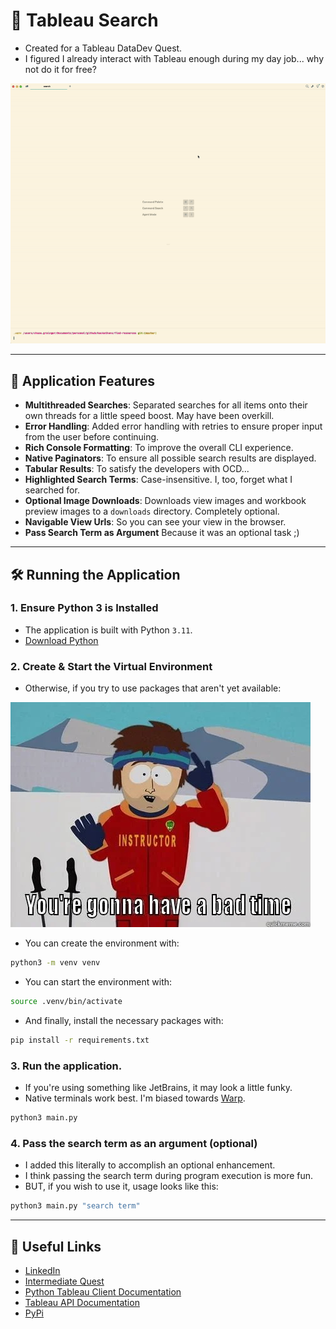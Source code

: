 # 🎯 Tableau Search

- Created for a Tableau DataDev Quest.
- I figured I already interact with Tableau enough during my day job... why not do it for free?

![Demo](assets/demo.gif)

---

## 🚀 Application Features

- **Multithreaded Searches**: Separated searches for all items onto their own threads for a little speed boost. May have been overkill.
- **Error Handling**: Added error handling with retries to ensure proper input from the user before continuing.
- **Rich Console Formatting**: To improve the overall CLI experience.
- **Native Paginators**: To ensure all possible search results are displayed.
- **Tabular Results**: To satisfy the developers with OCD...
- **Highlighted Search Terms**: Case-insensitive. I, too, forget what I searched for.
- **Optional Image Downloads**: Downloads view images and workbook preview images to a `downloads` directory. Completely optional.
- **Navigable View Urls**: So you can see your view in the browser.
- **Pass Search Term as Argument** Because it was an optional task ;)

---

## 🛠️ Running the Application

### 1. Ensure Python 3 is Installed

- The application is built with Python `3.11`.
- [Download Python](https://www.python.org/downloads/)

### 2. Create & Start the Virtual Environment

- Otherwise, if you try to use packages that aren't yet available:

![You're gonna have a bad time.](assets/no-venv-available.jpeg)

- You can create the environment with:

```bash
python3 -m venv venv
```

- You can start the environment with:

```bash
source .venv/bin/activate
```

- And finally, install the necessary packages with:

```bash
pip install -r requirements.txt
```

### 3. Run the application.

- If you're using something like JetBrains, it may look a little funky.
- Native terminals work best. I'm biased towards [Warp](https://www.warp.dev/).

```bash
python3 main.py
```

### 4. Pass the search term as an argument (optional)

- I added this literally to accomplish an optional enhancement.
- I think passing the search term during program execution is more fun.
- BUT, if you wish to use it, usage looks like this:

```bash
python3 main.py "search term"
```

---

## 🔗 Useful Links

- [LinkedIn](https://www.linkedin.com/in/chase-grainger/)
- [Intermediate Quest](https://datadevquest.com/find-a-view-by-url/)
- [Python Tableau Client Documentation](https://tableau.github.io/server-client-python/docs/)
- [Tableau API Documentation](https://help.tableau.com/current/api/rest_api/en-us/REST/rest_api.htm)
- [PyPi](https://pypi.org/)